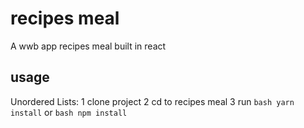 
# recipes meal

A wwb app recipes meal built in react

## usage

Unordered Lists:
1 clone project
2 cd to recipes meal
3 run ```bash yarn install``` or ```bash npm install```
